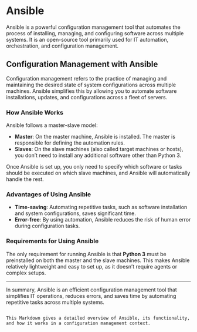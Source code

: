 # Ansible

Ansible is a powerful configuration management tool that automates the process of installing, managing, and configuring software across multiple systems. It is an open-source tool primarily used for IT automation, orchestration, and configuration management.

## Configuration Management with Ansible

Configuration management refers to the practice of managing and maintaining the desired state of system configurations across multiple machines. Ansible simplifies this by allowing you to automate software installations, updates, and configurations across a fleet of servers.

### How Ansible Works

Ansible follows a master-slave model:
- **Master**: On the master machine, Ansible is installed. The master is responsible for defining the automation rules.
- **Slaves**: On the slave machines (also called target machines or hosts), you don’t need to install any additional software other than Python 3.

Once Ansible is set up, you only need to specify which software or tasks should be executed on which slave machines, and Ansible will automatically handle the rest.

### Advantages of Using Ansible

- **Time-saving**: Automating repetitive tasks, such as software installation and system configurations, saves significant time.
- **Error-free**: By using automation, Ansible reduces the risk of human error during configuration tasks.

### Requirements for Using Ansible

The only requirement for running Ansible is that **Python 3** must be preinstalled on both the master and the slave machines. This makes Ansible relatively lightweight and easy to set up, as it doesn’t require agents or complex setups.

---

In summary, Ansible is an efficient configuration management tool that simplifies IT operations, reduces errors, and saves time by automating repetitive tasks across multiple systems.
```

This Markdown gives a detailed overview of Ansible, its functionality, and how it works in a configuration management context.

